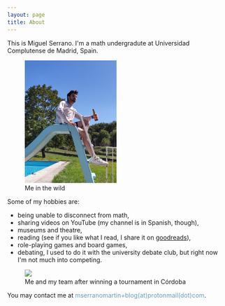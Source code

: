 ```yaml
---
layout: page
title: About
---
```


This is Miguel Serrano. I'm a math undergradute at Universidad Complutense de Madrid, Spain.

<figure>
<img src="/pictures/about/me in the wild.jpg" style="height:20em;" />
<figcaption>Me in the wild</figcaption>
</figure>


Some of my hobbies are:

- being unable to disconnect from math,
- sharing videos on YouTube (my channel is in Spanish, though),
- museums and theatre,
- reading (see if you like what I read, I share it on [goodreads](https://www.goodreads.com/homomorfismo)),
- role-playing games and board games,
- debating, I used to do it with the university debate club, but right now I'm not much into competing.



<figure>
<img src="/pictures/about/seneca.jpg" style="width:20em;" />
<figcaption>Me and my team after winning a tournament in Córdoba</figcaption>
</figure>


You may contact me at <span style='color:#6a9fb5;' >mserranomartin+blog(at)protonmail(dot)com</span>.
